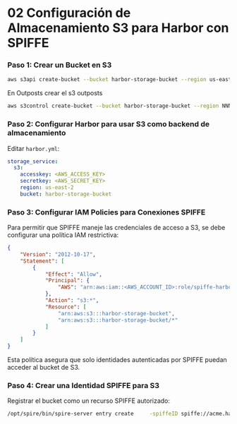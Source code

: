 # **02 Configuración de Almacenamiento S3 para Harbor con SPIFFE**

### **Paso 1: Crear un Bucket en S3**

```sh
aws s3api create-bucket --bucket harbor-storage-bucket --region us-east-2
```
En Outposts crear el s3 outposts
```sh
aws s3control create-bucket --bucket harbor-storage-bucket --region NNNN  cambiar
```

### **Paso 2: Configurar Harbor para usar S3 como backend de almacenamiento**

Editar `harbor.yml`:

```yaml
storage_service:
  s3:
    accesskey: <AWS_ACCESS_KEY>
    secretkey: <AWS_SECRET_KEY>
    region: us-east-2
    bucket: harbor-storage-bucket
```

### **Paso 3: Configurar IAM Policies para Conexiones SPIFFE**

Para permitir que SPIFFE maneje las credenciales de acceso a S3, se debe configurar una política IAM restrictiva:

```json
{
    "Version": "2012-10-17",
    "Statement": [
        {
            "Effect": "Allow",
            "Principal": {
                "AWS": "arn:aws:iam::<AWS_ACCOUNT_ID>:role/spiffe-harbor-role"
            },
            "Action": "s3:*",
            "Resource": [
                "arn:aws:s3:::harbor-storage-bucket",
                "arn:aws:s3:::harbor-storage-bucket/*"
            ]
        }
    ]
}
```

Esta política asegura que solo identidades autenticadas por SPIFFE puedan acceder al bucket de S3.

### **Paso 4: Crear una Identidad SPIFFE para S3**

Registrar el bucket como un recurso SPIFFE autorizado:

```sh
/opt/spire/bin/spire-server entry create     -spiffeID spiffe://acme.harbor/s3     -parentID spiffe://acme.harbor/node     -selector aws:iam_role:spiffe-harbor-role
```
